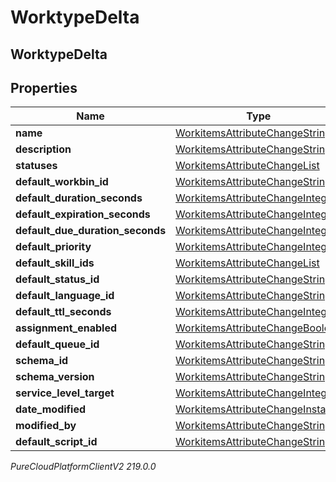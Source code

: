 # WorktypeDelta

## WorktypeDelta

## Properties

|Name | Type | Description | Notes|
|------------ | ------------- | ------------- | -------------|
| **name** | [WorkitemsAttributeChangeString](WorkitemsAttributeChangeString) |  | [optional] |
| **description** | [WorkitemsAttributeChangeString](WorkitemsAttributeChangeString) |  | [optional] |
| **statuses** | [WorkitemsAttributeChangeList](WorkitemsAttributeChangeList) |  | [optional] |
| **default_workbin_id** | [WorkitemsAttributeChangeString](WorkitemsAttributeChangeString) |  | [optional] |
| **default_duration_seconds** | [WorkitemsAttributeChangeInteger](WorkitemsAttributeChangeInteger) |  | [optional] |
| **default_expiration_seconds** | [WorkitemsAttributeChangeInteger](WorkitemsAttributeChangeInteger) |  | [optional] |
| **default_due_duration_seconds** | [WorkitemsAttributeChangeInteger](WorkitemsAttributeChangeInteger) |  | [optional] |
| **default_priority** | [WorkitemsAttributeChangeInteger](WorkitemsAttributeChangeInteger) |  | [optional] |
| **default_skill_ids** | [WorkitemsAttributeChangeList](WorkitemsAttributeChangeList) |  | [optional] |
| **default_status_id** | [WorkitemsAttributeChangeString](WorkitemsAttributeChangeString) |  | [optional] |
| **default_language_id** | [WorkitemsAttributeChangeString](WorkitemsAttributeChangeString) |  | [optional] |
| **default_ttl_seconds** | [WorkitemsAttributeChangeInteger](WorkitemsAttributeChangeInteger) |  | [optional] |
| **assignment_enabled** | [WorkitemsAttributeChangeBoolean](WorkitemsAttributeChangeBoolean) |  | [optional] |
| **default_queue_id** | [WorkitemsAttributeChangeString](WorkitemsAttributeChangeString) |  | [optional] |
| **schema_id** | [WorkitemsAttributeChangeString](WorkitemsAttributeChangeString) |  | [optional] |
| **schema_version** | [WorkitemsAttributeChangeString](WorkitemsAttributeChangeString) |  | [optional] |
| **service_level_target** | [WorkitemsAttributeChangeInteger](WorkitemsAttributeChangeInteger) |  | [optional] |
| **date_modified** | [WorkitemsAttributeChangeInstant](WorkitemsAttributeChangeInstant) |  | [optional] |
| **modified_by** | [WorkitemsAttributeChangeString](WorkitemsAttributeChangeString) |  | [optional] |
| **default_script_id** | [WorkitemsAttributeChangeString](WorkitemsAttributeChangeString) |  | [optional] |



_PureCloudPlatformClientV2 219.0.0_

